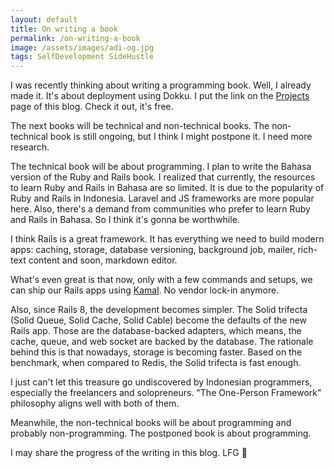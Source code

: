 ```yaml
---
layout: default
title: On writing a book
permalink: /on-writing-a-book
image: /assets/images/adi-og.jpg
tags: SelfDevelopment SideHustle
---
```


I was recently thinking about writing a programming book. Well, I already made it. It's about deployment using Dokku. I put the link on the [Projects](/projects) page of this blog. Check it out, it's free.

The next books will be technical and non-technical books. The non-technical book is still ongoing, but I think I might postpone it. I need more research.

The technical book will be about programming. I plan to write the Bahasa version of the Ruby and Rails book. I realized that currently, the resources to learn Ruby and Rails in Bahasa are so limited. It is due to the popularity of Ruby and Rails in Indonesia. Laravel and JS frameworks are more popular here. Also, there's a demand from communities who prefer to learn Ruby and Rails in Bahasa. So I think it's gonna be worthwhile.

I think Rails is a great framework. It has everything we need to build modern apps: caching, storage, database versioning, background job, mailer, rich-text content and soon, markdown editor.

What's even great is that now, only with a few commands and setups, we can ship our Rails apps using [Kamal](https://kamal-deploy.org). No vendor lock-in anymore.

Also, since Rails 8, the development becomes simpler. The Solid trifecta (Solid Queue, Solid Cache, Solid Cable) become the defaults of the new Rails app. Those are the database-backed adapters, which means, the cache, queue, and web socket are backed by the database. The rationale behind this is that nowadays, storage is becoming faster. Based on the benchmark, when compared to Redis, the Solid trifecta is fast enough.

I just can't let this treasure go undiscovered by Indonesian programmers, especially the freelancers and solopreneurs. "The One-Person Framework" philosophy aligns well with both of them.

Meanwhile, the non-technical books will be about programming and probably non-programming. The postponed book is about programming.

I may share the progress of the writing in this blog. LFG 🚀
